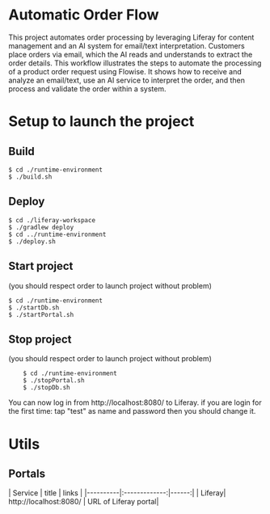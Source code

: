 # Automatic Order Flow
This project automates order processing by leveraging Liferay for content management and an AI system for email/text interpretation.
Customers place orders via email, which the AI reads and understands to extract the order details.
This workflow illustrates the steps to automate the processing of a product order request using Flowise. It shows how to receive and analyze an email/text, use an AI service to interpret the order, and then process and validate the order within a system.

# Setup to launch the project

## Build
    
    $ cd ./runtime-environment
    $ ./build.sh
        
## Deploy
    
    $ cd ./liferay-workspace
    $ ./gradlew deploy
    $ cd ../runtime-environment
    $ ./deploy.sh
        
## Start project   
(you should respect order to launch project without problem)
    
    $ cd ./runtime-environment
    $ ./startDb.sh
    $ ./startPortal.sh
        
## Stop project 
(you should respect order to launch project without problem)
    
        $ cd ./runtime-environment
        $ ./stopPortal.sh
        $ ./stopDb.sh

You can now log in from http://localhost:8080/ to Liferay.
if you are login for the first time: tap "test" as name and password then you should change it.


# Utils

## Portals

| Service | title | links | |----------|:-------------:|------:| | Liferay| http://localhost:8080/ | URL of Liferay portal|






















        
